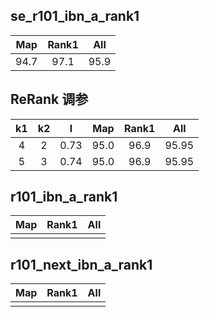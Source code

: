 ## se_r101_ibn_a_rank1
|Map|Rank1|All|
 |:------:|:------:|:------:|
 |94.7|97.1|95.9|
 
 ## ReRank 调参
 |k1|k2|l|Map|Rank1|All|
 |:------:|:------:|:------:|:------:|:------:|:------:|
 |4|2|0.73|95.0|96.9|95.95|
 |5|3|0.74|95.0|96.9|95.95|
 
## r101_ibn_a_rank1
|Map|Rank1|All
 |:------:|:------:|:------:|
 ||||
 
## r101_next_ibn_a_rank1
|Map|Rank1|All
 |:------:|:------:|:------:|
 |||| 
